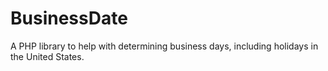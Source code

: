 # BusinessDate
A PHP library to help with determining business days, including holidays in the United States.
